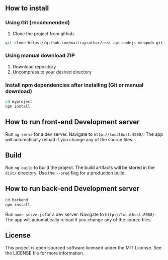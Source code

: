 

## How to install

### Using Git (recommended)

1.  Clone the project from github.

```bash
git clone https://github.com/maitraysuthar/rest-api-nodejs-mongodb.git ./myproject
```

### Using manual download ZIP

1.  Download repository
2.  Uncompress to your desired directory

### Install npm dependencies after installing (Git or manual download)

```bash
cd myproject
npm install
```


## How to run front-end Development server

Run `ng serve` for a dev server. Navigate to `http://localhost:4200/`. The app will automatically reload if you change any of the source files.

## Build

Run `ng build` to build the project. The build artifacts will be stored in the `dist/` directory. Use the `--prod` flag for a production build.

## How to run back-end Development server


```bash
cd backend
npm install
```

Run `node serve.js` for a dev server. Navigate to `http://localhost:8080/`. The app will automatically reload if you change any of the source files.



## License

This project is open-sourced software licensed under the MIT License. See the LICENSE file for more information.